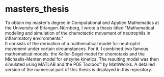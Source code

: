 # masters_thesis
To obtain my master's degree in Computational and Applied Mathematics at the University of Erlangen-Nürnberg, I wrote a thesis titled "Mathematical modeling and simulation of the chemotactic movement of neutrophils in inflammatory environments."\
It consists of the derivation of a mathematical model for neutrophil movement under certain circumstances. For it, I combined two famous mathematical models: the Keller-Segel model for chemotaxis and the Michaelis-Menten model for enzyme kinetics. The resulting model was then simulated using MATLAB and the PDE Toolbox™ by MathWorks.
A detailed version of the numerical part of this thesis is displayed in this repository.

